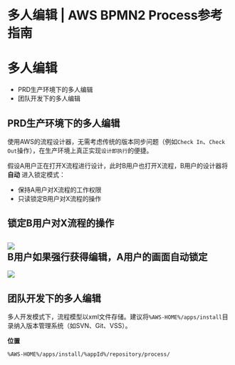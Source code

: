 # 多人编辑 | AWS BPMN2 Process参考指南

# 多人编辑

  * PRD生产环境下的多人编辑
  * 团队开发下的多人编辑

## PRD生产环境下的多人编辑

使用AWS的流程设计器，无需考虑传统的版本同步问题（例如`Check In`、`Check Out`操作），在生产环境上真正实现`设计即执行`的便捷。

假设A用户正在打开X流程进行设计，此时B用户也打开X流程，B用户的设计器将**自动** 进入锁定模式：

  * 保持A用户对X流程的工作权限
  * 只读锁定B用户对X流程的操作

锁定B用户对X流程的操作  
---  
![](https://docs.awspaas.com/reference-guide/aws-paas-process-reference-guide/process_designer/201.png)  
B用户如果强行获得编辑，A用户的画面**自动锁定**  
---  
![](https://docs.awspaas.com/reference-guide/aws-paas-process-reference-guide/process_designer/202.png)  
  
## 团队开发下的多人编辑

多人开发模式下，流程模型以xml文件存储。建议将`%AWS-HOME%/apps/install`目录纳入版本管理系统（如SVN、Git、VSS）。

**位置**
    
    
    %AWS-HOME%/apps/install/%appId%/repository/process/